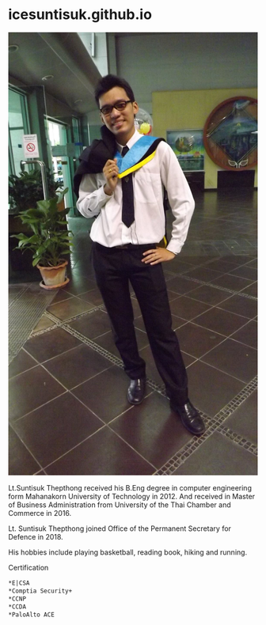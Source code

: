 # icesuntisuk.github.io
![](/Ice.jpg "Mr. Suntisuk Thepthong")

Lt.Suntisuk Thepthong received his B.Eng degree in computer engineering form Mahanakorn University of Technology in 2012. And received in Master of Business Administration from University of the Thai Chamber and Commerce in 2016. 

Lt. Suntisuk Thepthong joined Office of the Permanent Secretary for Defence in 2018.

His hobbies include playing basketball, reading book, hiking and running.

Certification

    *E|CSA
    *Comptia Security+
    *CCNP
    *CCDA
    *PaloAlto ACE


